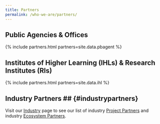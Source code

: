 ```yaml
---
title: Partners
permalink: /who-we-are/partners/
---
```

<!--
## Steering Committee Members

/{% include partners.html partners=site.data.stakeholders %} 
-->
  
## Public Agencies & Offices  

{% include partners.html partners=site.data.pbagent %}
  
## Institutes of Higher Learning (IHLs) & Research Institutes (RIs)

{% include partners.html partners=site.data.ihl %}
  
## Industry Partners  ## {#industrypartners}

Visit our [Industry](/industry/) page to see our list of industry [Project Partners](/industry/projparts/) and industry [Ecosystem Partners](/industry/ecoparts/).